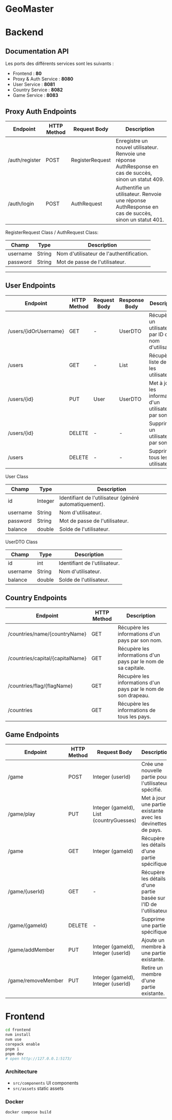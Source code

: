 # GeoMaster

# Backend

## Documentation API

Les ports des différents services sont les suivants :

- Frontend : **80**
- Proxy & Auth Service : **8080**
- User Service : **8081**
- Country Service : **8082**
- Game Service : **8083**

## Proxy Auth Endpoints

| Endpoint          | HTTP Method | Request Body      | Description             |
|-------------------|-------------|-------------------|-------------------------|
| /auth/register    | POST        | RegisterRequest   | Enregistre un nouvel utilisateur. Renvoie une réponse AuthResponse en cas de succès, sinon un statut 409. |
| /auth/login       | POST        | AuthRequest       | Authentifie un utilisateur. Renvoie une réponse AuthResponse en cas de succès, sinon un statut 401.       |

RegisterRequest Class / AuthRequest Class:

| Champ     | Type   | Description                  |
|-----------|--------|------------------------------|
| username  | String | Nom d'utilisateur de l'authentification. |
| password  | String | Mot de passe de l'utilisateur.           |

--- 

## User Endpoints

| Endpoint                | HTTP Method | Request Body | Response Body       | Description                                              |
|-------------------------|-------------|--------------|---------------------|----------------------------------------------------------|
| /users/{idOrUsername}   | GET         | -            | UserDTO             | Récupère un utilisateur par ID ou nom d'utilisateur.     |
| /users                  | GET         | -            | List<UserDTO>       | Récupère la liste de tous les utilisateurs.              |
| /users/{id}             | PUT         | User         | UserDTO             | Met à jour les informations d'un utilisateur par son ID. |
| /users/{id}             | DELETE      | -            | -                   | Supprime un utilisateur par son ID.                      |
| /users                  | DELETE      | -            | -                   | Supprime tous les utilisateurs.                          |


User Class

| Champ     | Type    | Description                   |
|-----------|---------|-------------------------------|
| id        | Integer | Identifiant de l'utilisateur (généré automatiquement). |
| username  | String  | Nom d'utilisateur.            |
| password  | String  | Mot de passe de l'utilisateur.|
| balance   | double  | Solde de l'utilisateur.       |

UserDTO Class

| Champ     | Type    | Description                  |
|-----------|---------|------------------------------|
| id        | int     | Identifiant de l'utilisateur.|
| username  | String  | Nom d'utilisateur.           |
| balance   | double  | Solde de l'utilisateur.      |

## Country Endpoints

| Endpoint                          | HTTP Method | Description                                                   |
|-----------------------------------|-------------|---------------------------------------------------------------|
| /countries/name/{countryName}     | GET         | Récupère les informations d'un pays par son nom.              |
| /countries/capital/{capitalName}  | GET         | Récupère les informations d'un pays par le nom de sa capitale.|
| /countries/flag/{flagName}        | GET         | Récupère les informations d'un pays par le nom de son drapeau.|
| /countries                        | GET         | Récupère les informations de tous les pays.                   |

## Game Endpoints

| Endpoint                | HTTP Method | Request Body                         | Description                                                 |
|-------------------------|-------------|--------------------------------------|-------------------------------------------------------------|
| /game                   | POST        | Integer (userId)                     | Crée une nouvelle partie pour l'utilisateur spécifié.       |
| /game/play              | PUT         | Integer (gameId), List<String> (countryGuesses) | Met à jour une partie existante avec les devinettes de pays. |
| /game                   | GET         | Integer (gameId)                     | Récupère les détails d'une partie spécifique.               |
| /game/{userId}          | GET         | -                                    | Récupère les détails d'une partie basée sur l'ID de l'utilisateur. |
| /game/{gameId}          | DELETE      | -                                    | Supprime une partie spécifique.                             |
| /game/addMember         | PUT         | Integer (gameId), Integer (userId)   | Ajoute un membre à une partie existante.                    |
| /game/removeMember      | PUT         | Integer (gameId), Integer (userId)   | Retire un membre d'une partie existante.                    |


# Frontend

```bash
cd frontend
nvm install
nvm use
corepack enable
pnpm i
pnpm dev
# open http://127.0.0.1:5173/
```

### Architecture

- `src/components` UI components
- `src/assets` static assets

### Docker

```bash
docker compose build
```

